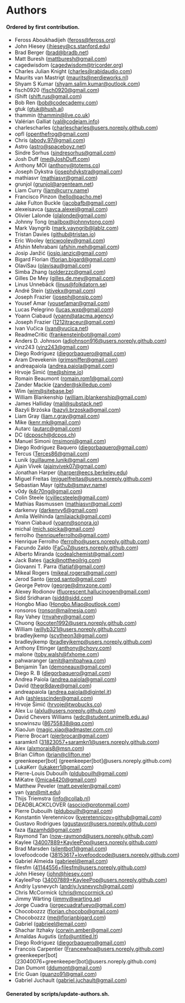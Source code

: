 # Authors

#### Ordered by first contribution.

- Feross Aboukhadijeh (feross@feross.org)
- John Hiesey (jhiesey@cs.stanford.edu)
- Brad Berger (brad@bradb.net)
- Matt Buresh (mattburesh@gmail.com)
- cagedwisdom (cagedwisdom@tricorder.org)
- Charles Julian Knight (charles@rabidaudio.com)
- Maurits van Mastrigt (maurits@nerdieworks.nl)
- Shyam S Kumar (shyam.salim.kumar@outlook.com)
- fisch0920 (fisch0920@gmail.com)
- iShift (shift.rus@gmail.com)
- Bob Ren (bob@codecademy.com)
- gtuk (gtuk@hush.ai)
- thammin (thammin@live.co.uk)
- Valérian Galliat (val@codejam.info)
- charlescharles (charlescharles@users.noreply.github.com)
- opfl (openthefrog@gmail.com)
- Chris (abody.97@gmail.com)
- Astro (astro@spaceboyz.net)
- Sindre Sorhus (sindresorhus@gmail.com)
- Josh Duff (me@JoshDuff.com)
- Anthony MOI (anthony@totems.co)
- Joseph Dykstra (josephdykstra@gmail.com)
- mathiasvr (mathiasvr@gmail.com)
- grunjol (grunjol@argenteam.net)
- Liam Curry (liam@curry.name)
- Francisco Pinzon (hello@pacho.me)
- Jake Fulton Buckle (jacobafb@gmail.com)
- alexeisavca (savca.alexei@gmail.com)
- Olivier Lalonde (olalonde@gmail.com)
- Johnny Tong (mailbox@johnnytong.com)
- Mark Vayngrib (mark.vayngrib@lablz.com)
- Tristan Davies (github@tristan.io)
- Eric Wooley (ericwooley@gmail.com)
- Afshin Mehrabani (afshin.meh@gmail.com)
- Josip Janžić (josip.janzic@gmail.com)
- Bigard Florian (florian.bigard@gmail.com)
- OlaviSau (olavisau@gmail.com)
- Simba Zhang (solderzzc@gmail.com)
- Gilles De Mey (gilles.de.mey@gmail.com)
- Linus Unnebäck (linus@folkdatorn.se)
- André Stein (stivekx@gmail.com)
- Joseph Frazier (joseph@onsip.com)
- Yousef Amar (yousefamar@gmail.com)
- Lucas Pelegrino (lucas.wxp@gmail.com)
- Yoann Ciabaud (yoann@atacma.agency)
- Joseph Frazier (1212jtraceur@gmail.com)
- Ivan Vučica (ivan@vucica.net)
- ReadmeCritic (frankensteinbot@gmail.com)
- Anders D. Johnson (adjohnson916@users.noreply.github.com)
- vinz243 (vinz243@gmail.com)
- Diego Rodríguez (diegorbaquero@gmail.com)
- Aram Drevekenin (grimsniffer@gmail.com)
- andreapaiola (andrea.paiola@gmail.com)
- Hrvoje Šimić (me@shime.io)
- Romain Beaumont (romain.rom1@gmail.com)
- Zander Mackie (zander@skilledup.com)
- Wim (wim@sitebase.be)
- William Blankenship (william.jblankenship@gmail.com)
- James Halliday (mail@substack.net)
- Bazyli Brzóska (bazyli.brzoska@gmail.com)
- Liam Gray (liam.r.gray@gmail.com)
- Mike (kenr.mk@gmail.com)
- Autarc (autarc@gmail.com)
- DC (dcposch@dcpos.ch)
- Manuel Simoni (msimoni@gmail.com)
- Diego Rodríguez Baquero (diegorbaquero@gmail.com)
- Tercus (Terces86@gmail.com)
- Lunik (guillaume.lunik@gmail.com)
- Ajain Vivek (ajainvivek07@gmail.com)
- Jonathan Harper (jharper@eecs.berkeley.edu)
- Miguel Freitas (miguelfreitas@users.noreply.github.com)
- Sebastian Mayr (github@smayr.name)
- v0dy (k4r70ng@gmail.com)
- Colin Steele (cvillecsteele@gmail.com)
- Mathias Rasmussen (mathiasvr@gmail.com)
- darkenvy (darkenvy6@gmail.com)
- Amila Welihinda (amilajack@gmail.com)
- Yoann Ciabaud (yoann@sonora.io)
- michal (mich.spicka@gmail.com)
- ferrolho (henriqueferrolho@gmail.com)
- Henrique Ferrolho (ferrolho@users.noreply.github.com)
- Facundo Zaldo (FaCuZ@users.noreply.github.com)
- Alberto Miranda (codealchemist@gmail.com)
- Jack Bates (jack@nottheoilrig.com)
- Giovanni T. Parra (fiatjaf@gmail.com)
- Mikeal Rogers (mikeal.rogers@gmail.com)
- Jerod Santo (jerod.santo@gmail.com)
- George Petrov (george@dmxzone.com)
- Alexey Rodionov (fluorescent.hallucinogen@gmail.com)
- Sidd Sridharan (sidd@sidd.com)
- Hongbo Miao (Hongbo.Miao@outlook.com)
- ronsoros (ronsor@mailnesia.com)
- Ray Vahey (rnvahey@gmail.com)
- Chuong (kocoten1992@users.noreply.github.com)
- William (willyb321@users.noreply.github.com)
- bradleyjkemp (scytheon3@gmail.com)
- bradleyjkemp (bradleyjkemp@users.noreply.github.com)
- Anthony Ettinger (anthony@chovy.com)
- malone (toby.walsh@fxhome.com)
- pahwaranger (amit@amitpahwa.com)
- Benjamin Tan (demoneaux@gmail.com)
- Diego R. B (diegorbaquero@gmail.com)
- Andrea Paiola (andrea.paiola@gmail.com)
- David (thegr8dave@gmail.com)
- andreapaiola (andrea.paiola@digintel.it)
- Ash (ashlesscinder@gmail.com)
- Hrvoje Šimić (hrvoje@twobucks.co)
- Alex Lu (alxlu@users.noreply.github.com)
- David Chevers Williams (wdc@student.unimelb.edu.au)
- snowinszu (86755838@qq.com)
- XiaoJun (magic.xiao@admaster.com.cn)
- Pierre Brocart (pierbrocar@gmail.com)
- saramkn1 (31823057+saramkn1@users.noreply.github.com)
- Alex (alxmorais8@msn.com)
- Brian Clifton (brian@clifton.me)
- greenkeeper[bot] (greenkeeper[bot]@users.noreply.github.com)
- LukaKerr (lukakerr1@gmail.com)
- Pierre-Louis Dubouilh (pldubouilh@gmail.com)
- MiKatre (0mica4420@gmail.com)
- Matthew Peveler (matt.peveler@gmail.com)
- yan (yan@mit.edu)
- Thijs Triemstra (info@collab.nl)
- DEADBLACKCLOVER (asocio@protonmail.com)
- Pierre Dubouilh (pldubouilh@gmail.com)
- Konstantin Veretennicov (kveretennicov+github@gmail.com)
- Gustavo Rodrigues (qgustavor@users.noreply.github.com)
- faza (fazamhd@gmail.com)
- Raymond Tan (now-raymond@users.noreply.github.com)
- Kaylee (34007889+KayleePop@users.noreply.github.com)
- Brad Marsden (silentbot1@gmail.com)
- lovefoodcode (38153617+lovefoodcode@users.noreply.github.com)
- Gabriel Almeida (gabrieel@email.com)
- filesfm (41144556+filesfm@users.noreply.github.com)
- John Hiesey (john@hiesey.com)
- KayleePop (34007889+KayleePop@users.noreply.github.com)
- Andriy Lysnevych (andriy.lysnevych@gmail.com)
- Chris McCormick (chris@mccormick.cx)
- Jimmy Wärting (jimmy@warting.se)
- Jorge Cuadra (jorgecuadrafueyo@gmail.com)
- Chocobozzz (florian.chocobo@gmail.com)
- Chocobozzz (me@florianbigard.com)
- Gabriel (gabrieel@email.com)
- Shachar Itzhaky (corwin.amber@gmail.com)
- Arnaldas Augutis (info@untitled.lt)
- Diego Rodriguez (diegorbaquero@gmail.com)
- Francois Carpentier (Francewhoa@users.noreply.github.com)
- greenkeeper[bot] (23040076+greenkeeper[bot]@users.noreply.github.com)
- Dan Dumont (ddumont@gmail.com)
- Eric Guan (guanzo91@gmail.com)
- Gabriel Juchault (gabriel.juchault@gmail.com)

#### Generated by scripts/update-authors.sh.
